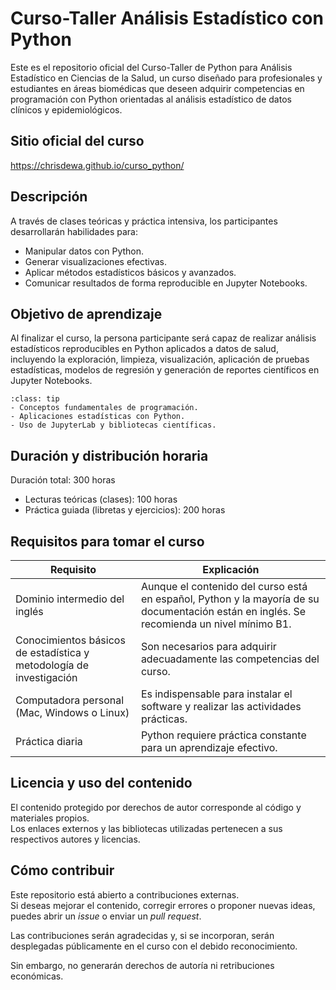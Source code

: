 # Curso-Taller Análisis Estadístico con Python

Este es el repositorio oficial del Curso-Taller de Python para Análisis Estadístico en Ciencias de la Salud, un curso diseñado para profesionales y estudiantes en áreas biomédicas que deseen adquirir competencias en programación con Python orientadas al análisis estadístico de datos clínicos y epidemiológicos.

## Sitio oficial del curso

https://chrisdewa.github.io/curso_python/

## Descripción

A través de clases teóricas y práctica intensiva, los participantes desarrollarán habilidades para:

- Manipular datos con Python.
- Generar visualizaciones efectivas.
- Aplicar métodos estadísticos básicos y avanzados.
- Comunicar resultados de forma reproducible en Jupyter Notebooks.

## Objetivo de aprendizaje

Al finalizar el curso, la persona participante será capaz de realizar análisis estadísticos reproducibles en Python aplicados a datos de salud, incluyendo la exploración, limpieza, visualización, aplicación de pruebas estadísticas, modelos de regresión y generación de reportes científicos en Jupyter Notebooks.

```{admonition} ¿Qué aprenderás?
:class: tip
- Conceptos fundamentales de programación.
- Aplicaciones estadísticas con Python.
- Uso de JupyterLab y bibliotecas científicas.
```

## Duración y distribución horaria

Duración total: 300 horas  
- Lecturas teóricas (clases): 100 horas  
- Práctica guiada (libretas y ejercicios): 200 horas

## Requisitos para tomar el curso

| Requisito | Explicación |
|-----------|------------|
| Dominio intermedio del inglés | Aunque el contenido del curso está en español, Python y la mayoría de su documentación están en inglés. Se recomienda un nivel mínimo B1. |
| Conocimientos básicos de estadística y metodología de investigación | Son necesarios para adquirir adecuadamente las competencias del curso. |
| Computadora personal (Mac, Windows o Linux) | Es indispensable para instalar el software y realizar las actividades prácticas. |
| Práctica diaria | Python requiere práctica constante para un aprendizaje efectivo. |

## Licencia y uso del contenido

El contenido protegido por derechos de autor corresponde al código y materiales propios.  
Los enlaces externos y las bibliotecas utilizadas pertenecen a sus respectivos autores y licencias.

## Cómo contribuir

Este repositorio está abierto a contribuciones externas.  
Si deseas mejorar el contenido, corregir errores o proponer nuevas ideas, puedes abrir un *issue* o enviar un *pull request*.  

Las contribuciones serán agradecidas y, si se incorporan, serán desplegadas públicamente en el curso con el debido reconocimiento.  

Sin embargo, no generarán derechos de autoría ni retribuciones económicas.
